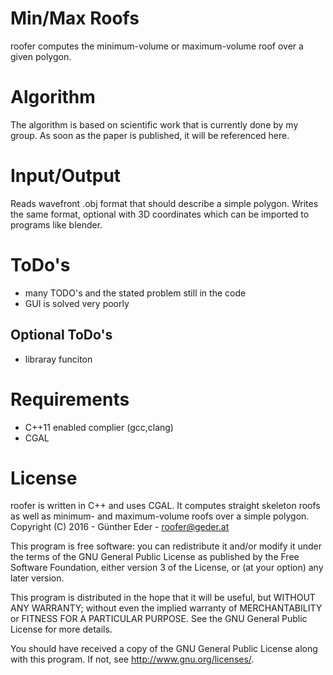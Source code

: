 # Min/Max Roofs

roofer computes the minimum-volume or maximum-volume roof over a given polygon.

# Algorithm

The algorithm is based on scientific work that is currently done by my group.
As soon as the paper is published, it will be referenced here. 

# Input/Output

Reads wavefront .obj format that should describe a simple polygon. Writes the
same format, optional with 3D coordinates which can be imported to programs like
blender.

# ToDo's
- many TODO's and the stated problem still in the code
- GUI is solved very poorly 

## Optional ToDo's
- libraray funciton

# Requirements 
- C++11 enabled complier (gcc,clang)
- CGAL

# License
roofer is written in C++ and uses CGAL.  It computes straight skeleton roofs
as well as minimum- and maximum-volume roofs over a simple polygon.
Copyright (C) 2016 - Günther Eder - roofer@geder.at

This program is free software: you can redistribute it and/or modify
it under the terms of the GNU General Public License as published by
the Free Software Foundation, either version 3 of the License, or
(at your option) any later version.

This program is distributed in the hope that it will be useful,
but WITHOUT ANY WARRANTY; without even the implied warranty of
MERCHANTABILITY or FITNESS FOR A PARTICULAR PURPOSE.  See the
GNU General Public License for more details.

You should have received a copy of the GNU General Public License
along with this program.  If not, see <http://www.gnu.org/licenses/>.

